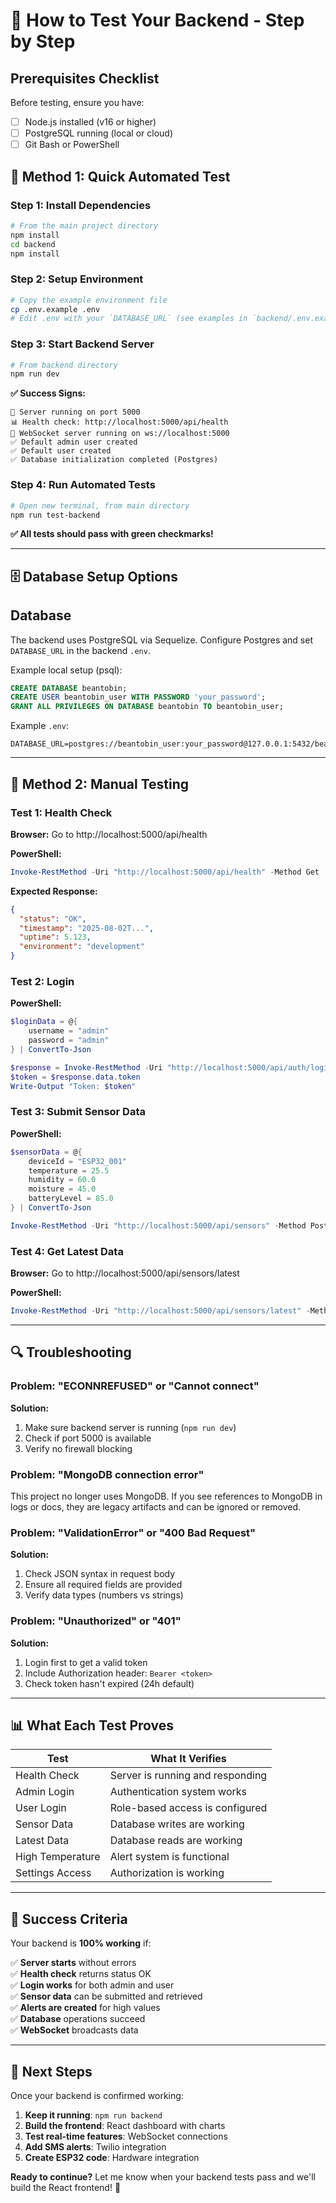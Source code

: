 # 🔧 How to Test Your Backend - Step by Step

## Prerequisites Checklist
Before testing, ensure you have:
- [ ] Node.js installed (v16 or higher)
- [ ] PostgreSQL running (local or cloud)
- [ ] Git Bash or PowerShell

## 🚀 Method 1: Quick Automated Test

### Step 1: Install Dependencies
```bash
# From the main project directory
npm install
cd backend
npm install
```

### Step 2: Setup Environment
```bash
# Copy the example environment file
cp .env.example .env
# Edit .env with your `DATABASE_URL` (see examples in `backend/.env.example`)
```

### Step 3: Start Backend Server
```bash
# From backend directory
npm run dev
```

**✅ Success Signs:**
```
🚀 Server running on port 5000
📊 Health check: http://localhost:5000/api/health
🔌 WebSocket server running on ws://localhost:5000
✅ Default admin user created
✅ Default user created
✅ Database initialization completed (Postgres)
```

### Step 4: Run Automated Tests
```bash
# Open new terminal, from main directory
npm run test-backend
```

**✅ All tests should pass with green checkmarks!**

---

## 🗄️ Database Setup Options
## Database

The backend uses PostgreSQL via Sequelize. Configure Postgres and set `DATABASE_URL` in the backend `.env`.

Example local setup (psql):

```sql
CREATE DATABASE beantobin;
CREATE USER beantobin_user WITH PASSWORD 'your_password';
GRANT ALL PRIVILEGES ON DATABASE beantobin TO beantobin_user;
```

Example `.env`:

```env
DATABASE_URL=postgres://beantobin_user:your_password@127.0.0.1:5432/beantobin
```

---

## 🧪 Method 2: Manual Testing

### Test 1: Health Check
**Browser:** Go to http://localhost:5000/api/health

**PowerShell:**
```powershell
Invoke-RestMethod -Uri "http://localhost:5000/api/health" -Method Get
```

**Expected Response:**
```json
{
  "status": "OK",
  "timestamp": "2025-08-02T...",
  "uptime": 5.123,
  "environment": "development"
}
```

### Test 2: Login
**PowerShell:**
```powershell
$loginData = @{
    username = "admin"
    password = "admin"
} | ConvertTo-Json

$response = Invoke-RestMethod -Uri "http://localhost:5000/api/auth/login" -Method Post -Body $loginData -ContentType "application/json"
$token = $response.data.token
Write-Output "Token: $token"
```

### Test 3: Submit Sensor Data
**PowerShell:**
```powershell
$sensorData = @{
    deviceId = "ESP32_001"
    temperature = 25.5
    humidity = 60.0
    moisture = 45.0
    batteryLevel = 85.0
} | ConvertTo-Json

Invoke-RestMethod -Uri "http://localhost:5000/api/sensors" -Method Post -Body $sensorData -ContentType "application/json"
```

### Test 4: Get Latest Data
**Browser:** Go to http://localhost:5000/api/sensors/latest

**PowerShell:**
```powershell
Invoke-RestMethod -Uri "http://localhost:5000/api/sensors/latest" -Method Get
```

---

## 🔍 Troubleshooting

### Problem: "ECONNREFUSED" or "Cannot connect"
**Solution:**
1. Make sure backend server is running (`npm run dev`)
2. Check if port 5000 is available
3. Verify no firewall blocking

### Problem: "MongoDB connection error"
This project no longer uses MongoDB. If you see references to MongoDB in logs or docs, they are legacy artifacts and can be ignored or removed.

### Problem: "ValidationError" or "400 Bad Request"
**Solution:**
1. Check JSON syntax in request body
2. Ensure all required fields are provided
3. Verify data types (numbers vs strings)

### Problem: "Unauthorized" or "401"
**Solution:**
1. Login first to get a valid token
2. Include Authorization header: `Bearer <token>`
3. Check token hasn't expired (24h default)

---

## 📊 What Each Test Proves

| Test | What It Verifies |
|------|------------------|
| Health Check | Server is running and responding |
| Admin Login | Authentication system works |
| User Login | Role-based access is configured |
| Sensor Data | Database writes are working |
| Latest Data | Database reads are working |
| High Temperature | Alert system is functional |
| Settings Access | Authorization is working |

---

## 🎯 Success Criteria

Your backend is **100% working** if:

✅ **Server starts** without errors  
✅ **Health check** returns status OK  
✅ **Login works** for both admin and user  
✅ **Sensor data** can be submitted and retrieved  
✅ **Alerts are created** for high values  
✅ **Database** operations succeed  
✅ **WebSocket** broadcasts data  

---

## 🚀 Next Steps

Once your backend is confirmed working:

1. **Keep it running**: `npm run backend`
2. **Build the frontend**: React dashboard with charts
3. **Test real-time features**: WebSocket connections
4. **Add SMS alerts**: Twilio integration
5. **Create ESP32 code**: Hardware integration

**Ready to continue?** Let me know when your backend tests pass and we'll build the React frontend! 🚀
